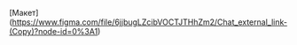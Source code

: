 [Макет] (https://www.figma.com/file/6jjbugLZcibVOCTJTHhZm2/Chat_external_link-(Copy)?node-id=0%3A1)

